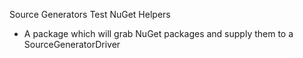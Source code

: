Source Generators Test NuGet Helpers


- A package which will grab NuGet packages and supply them to a SourceGeneratorDriver
